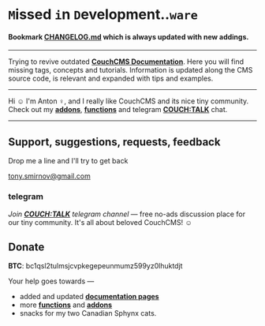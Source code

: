 # `M`issed `i`n `D`evelopment..`ware`

#### Bookmark [CHANGELOG.md](https://github.com/trendoman/Midware/blob/main/CHANGELOG.md) which is always updated with new addings.

---

Trying to revive outdated [**CouchCMS Documentation**](https://docs.couchcms.com/index.html). Here you will find missing tags, concepts and tutorials. Information is updated along the CMS source code, is relevant and expanded with tips and examples.

---

Hi ☺ I'm Anton ♀, and I really like CouchCMS and its nice tiny community. Check out my [**addons**](https://github.com/trendoman/Tweakus-Dilectus), [**functions**](https://github.com/trendoman/Cms-Fu) and telegram [**COUCH:TALK**](https://t.me/couchcms_chat) chat.

---

## Support, suggestions, requests, feedback

Drop me a line and I'll try to get back

<tony.smirnov@gmail.com>

### telegram

*Join [**COUCH:TALK**](https://t.me/couchcms_chat) telegram channel* — free no-ads discussion place for our tiny community. It's all about beloved CouchCMS! ☺

## Donate

**BTC**: bc1qsl2tulmsjcvpkegepeunmumz599yz0lhuktdjt

Your help goes towards —

- added and updated [**documentation pages**](https://github.com/trendoman/Midware)
- more [**functions**](https://github.com/trendoman/Cms-Fu) and [**addons**](https://github.com/trendoman/Tweakus-Dilectus)
- snacks for my two Canadian Sphynx cats.
